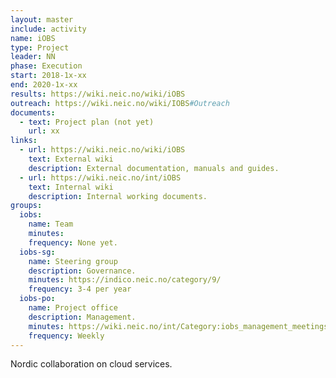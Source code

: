 ```yaml
---
layout: master
include: activity
name: iOBS
type: Project
leader: NN
phase: Execution
start: 2018-1x-xx
end: 2020-1x-xx
results: https://wiki.neic.no/wiki/iOBS
outreach: https://wiki.neic.no/wiki/IOBS#Outreach
documents:
  - text: Project plan (not yet)
    url: xx
links:
  - url: https://wiki.neic.no/wiki/iOBS
    text: External wiki
    description: External documentation, manuals and guides.
  - url: https://wiki.neic.no/int/iOBS
    text: Internal wiki
    description: Internal working documents.
groups:
  iobs:
    name: Team
    minutes:
    frequency: None yet.
  iobs-sg:
    name: Steering group
    description: Governance.
    minutes: https://indico.neic.no/category/9/
    frequency: 3-4 per year
  iobs-po:
    name: Project office
    description: Management.
    minutes: https://wiki.neic.no/int/Category:iobs_management_meetings
    frequency: Weekly
---
```

Nordic collaboration on cloud services.
